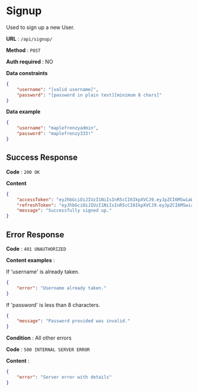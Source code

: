 # Signup

Used to sign up a new User.

**URL** : `/api/signup/`

**Method** : `POST`

**Auth required** : NO

**Data constraints**

```json
{
    "username": "[valid username]",
    "password": "[password in plain text][minimum 8 chars]"
}
```

**Data example**

```json
{
    "username": "maplefrenzyadmin",
    "password": "maplefrenzy333!"
}
```

## Success Response

**Code** : `200 OK`

**Content**

```json
{
    "accessToken": "eyJhbGciOiJIUzI1NiIsInR5cCI6IkpXVCJ9.eyJpZCI6MSwiaWF0IjoxNzEyODYwNjMzLCJleHAiOjE3MTI4NjA5MzN9.afv83XOb2bcqzW9ZCZT8WXSc8EoFQuyORmbi3W9t9pU",
    "refreshToken": "eyJhbGciOiJIUzI1NiIsInR5cCI6IkpXVCJ9.eyJpZCI6MSwiaWF0IjoxNzEyODYwNjMzLCJleHAiOjE3MTI4NjQyMzN9.PXRMh-QpUBCldUN2I4ZxHvjb4XsHbtxAoLLOS_Jwui0",
    "message": "Successfully signed up."
}
```

## Error Response

**Code** : `401 UNAUTHORIZED`

**Content examples** :

If 'username' is already taken.

```json
{
    "error": "Username already taken."
}
```

If 'password' is less than 8 characters.

```json
{
    "message": "Password provided was invalid."
}
```

**Condition** : All other errors

**Code** : `500 INTERNAL SERVER ERROR`

**Content** :

```json
{
    "error": "Server error with details"
}
```